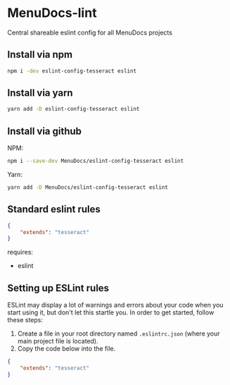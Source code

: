 # MenuDocs-lint
Central shareable eslint config for all MenuDocs projects

## Install via npm

```bash
npm i -dev eslint-config-tesseract eslint
```

## Install via yarn

```bash
yarn add -D eslint-config-tesseract eslint
```

## Install via github

NPM:

```bash
npm i --save-dev MenuDocs/eslint-config-tesseract eslint
```

Yarn:

```bash 
yarn add -D MenuDocs/eslint-config-tesseract eslint
```

## Standard eslint rules
```json
{
	"extends": "tesseract"
}
```
requires:
* eslint

## Setting up ESLint rules
ESLint may display a lot of warnings and errors about your code when you start using it, but don't let this startle you. In order to get started, follow these steps:

1) Create a file in your root directory named `.eslintrc.json` (where your main project file is located).
2) Copy the code below into the file.
```json
{
    "extends": "tesseract"
}
```